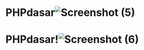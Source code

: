 # PHPdasar![Screenshot (5)](https://github.com/lindakhumairo/PHPdasar/assets/145305137/f340db9d-be6e-45e0-8287-8b6989d05a13)
# PHPdasar!![Screenshot (6)](https://github.com/lindakhumairo/PHPdasar/assets/145305137/b45b6f90-c03b-4869-b706-b3658ea60451)
